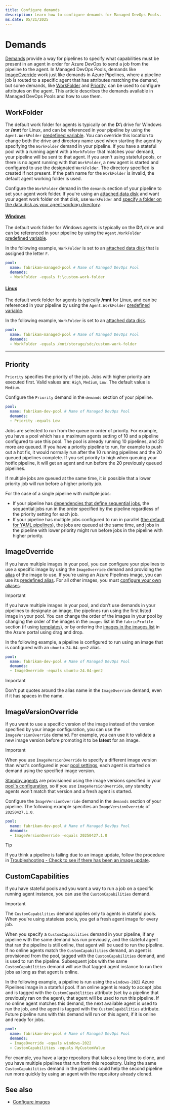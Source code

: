 ```yaml
---
title: Configure demands
description: Learn how to configure demands for Managed DevOps Pools.
ms.date: 05/21/2025
---
```


# Demands

[Demands](/azure/devops/pipelines/yaml-schema/pool-demands) provide a way for pipelines to specify what capabilities must be present in an agent in order for Azure DevOps to send a job from the pipeline to the agent. In Managed DevOps Pools, demands like [ImageOverride](#imageoverride) work just like demands in Azure Pipelines, where a pipeline job is routed to a specific agent that has attributes matching the demand, but some demands, like [WorkFolder](#workfolder) and [Priority](#priority), can be used to configure attributes on the agent. This article describes the demands available in Managed DevOps Pools and how to use them.

## WorkFolder

The default work folder for agents is typically on the **D:\\** drive for Windows or **/mnt** for Linux, and can be referenced in your pipeline by using the `Agent.WorkFolder` [predefined variable](/azure/devops/pipelines/build/variables). You can override this location to change both the drive and directory name used when starting the agent by specifying the `WorkFolder` demand in your pipeline. If you have a stateful pool with a running agent with a `WorkFolder` that matches your demand, your pipeline will be sent to that agent. If you aren't using stateful pools, or there is no agent running with that `WorkFolder`, a new agent is started and configured to use the designated `WorkFolder`. The directory specified is created if not present. If the path name for the `WorkFolder` is invalid, the default agent working folder is used.

Configure the `WorkFolder` demand in the `demands` section of your pipeline to set your agent work folder. If you're using an [attached data disk](configure-storage.md) and want your agent work folder on that disk, use `WorkFolder` and [specify a folder on the data disk as your agent working directory](configure-storage.md#use-the-data-disk-for-your-agent-working-directory).

#### [Windows](#tab/windows/)

The default work folder for Windows agents is typically on the **D:\\** drive and can be referenced in your pipeline by using the `Agent.WorkFolder` [predefined variable](/azure/devops/pipelines/build/variables).

In the following example, `WorkFolder` is set to an [attached data disk](./configure-storage.md?tabs=windows#use-the-data-disk-for-your-agent-working-directory) that is assigned the letter `F`.

```yml
pool: 
  name: fabrikam-managed-pool # Name of Managed DevOps Pool
  demands:
  - WorkFolder -equals f:\custom-work-folder
```

#### [Linux](#tab/linux/)

The default work folder for agents is typically **/mnt** for Linux, and can be referenced in your pipeline by using the `Agent.WorkFolder` [predefined variable](/azure/devops/pipelines/build/variables).

In the following example, `WorkFolder` is set to an [attached data disk](./configure-storage.md?tabs=linux#use-the-data-disk-for-your-agent-working-directory).

```yml
pool: 
  name: fabrikam-managed-pool # Name of Managed DevOps Pool
  demands:
  - WorkFolder -equals /mnt/storage/sdc/custom-work-folder
```

* * *

## Priority

`Priority` specifies the priority of the job. Jobs with higher priority are executed first. Valid values are: `High`, `Medium`, `Low`. The default value is `Medium`.

Configure the `Priority` demand in the `demands` section of your pipeline.

```yml
pool: 
  name: fabrikam-dev-pool # Name of Managed DevOps Pool
  demands:
  - Priority -equals Low
```

Jobs are selected to run from the queue in order of priority. For example, you have a pool which has a maximum agents setting of 10 and a pipeline configured to use this pool. The pool is already running 10 pipelines, and 20 more are queued. If you have a priority pipeline to run, for example to push out a hot fix, it would normally run after the 10 running pipelines and the 20 queued pipelines complete. If you set priority to high when queuing your hotfix pipeline, it will get an agent and run before the 20 previously queued pipelines.

If multiple jobs are queued at the same time, it is possible that a lower priority job will run before a higher priority job.

For the case of a single pipeline with multiple jobs:

* If your pipeline has [dependencies that define sequential jobs](../pipelines/process/phases.md#dependencies), the sequential jobs run in the order specified by the pipeline regardless of the priority setting for each job.
* If your pipeline has multiple jobs configured to run in parallel ([the default for YAML pipelines](../pipelines/process/phases.md#dependencies)), the jobs are queued at the same time, and jobs in the pipeline with lower priority might run before jobs in the pipeline with higher priority.


## ImageOverride

If you have multiple images in your pool, you can configure your pipelines to use a specific image by using the `ImageOverride` demand and providing the [alias](configure-images.md#use-multiple-images-per-pool-with-aliases) of the image to use. If you're using an Azure Pipelines image, you can use its [predefined alias](configure-images.md#azure-pipelines-image-predefined-aliases). For all other images, you must [configure your own aliases](configure-images.md#configure-image-aliases).

> [!IMPORTANT]
> If you have multiple images in your pool, and don't use demands in your pipelines to designate an image, the pipelines run using the first listed image in your pool. You can change the order of the images in your pool by changing the order of the images in the `images` list in the `fabricProfile` section (if using [templates](./configure-images.md?&tabs=arm#choose-your-pools-image)), or by ordering the [images in the images list](./configure-pool-settings.md#images) in the Azure portal using drag and drop.

In the following example, a pipeline is configured to run using an image that is configured with an `ubuntu-24.04-gen2` alias.

```yml
pool: 
  name: fabrikam-dev-pool # Name of Managed DevOps Pool
  demands:
  - ImageOverride -equals ubuntu-24.04-gen2
```

> [!IMPORTANT]
> Don't put quotes around the alias name in the `ImageOverride` demand, even if it has spaces in the name.

## ImageVersionOverride

If you want to use a specific version of the image instead of the version specified by your image configuration, you can use the `ImageVersionOverride` demand. For example, you can use it to validate a new image version before promoting it to be **latest** for an image.

> [!IMPORTANT]
> When you use `ImageVersionOverride` to specify a different image version than what's configured in your [pool settings](./configure-images.md), each agent is started on demand using the specified image version.
>
> [Standby agents](./configure-scaling.md#standby-agent-mode) are provisioned using the image versions specified in your [pool's configuration](./configure-images.md), so if you use `ImageVersionOverride`, any standby agents won't match that version and a fresh agent is started.

Configure the `ImageVersionOverride` demand in the `demands` section of your pipeline. The following example specifies an `ImageVersionOverride` of `20250427.1.0`.

```yml
pool: 
  name: fabrikam-dev-pool # Name of Managed DevOps Pool
  demands:
  - ImageVersionOverride -equals 20250427.1.0
```

> [!TIP]
> If you think a pipeline is failing due to an image update, follow the procedure in [Troubleshooting - Check to see if there has been an image update](./troubleshooting.md#check-to-see-if-there-has-been-an-image-update).

## CustomCapabilities

If you have stateful pools and you want a way to run a job on a specific running agent instance, you can use the `CustomCapabilities` demand.

> [!IMPORTANT]
> The `CustomCapabilities` demand applies only to agents in stateful pools. When you're using stateless pools, you get a fresh agent image for every job.

When you specify a `CustomCapabilities` demand in your pipeline, if any pipeline with the same demand has run previously, and the stateful agent that ran the pipeline is still online, that agent will be used to run the pipeline. If no online agents match the `CustomCapabilities` demand, an agent is provisioned from the pool, tagged with the `CustomCapabilities` demand, and is used to run the pipeline. Subsequent jobs with the same `CustomCapabilities` demand will use that tagged agent instance to run their jobs as long as that agent is online.

In the following example, a pipeline is run using the `windows-2022` Azure Pipelines image in a stateful pool. If an online agent is ready to accept jobs and is tagged with the `CustomCapabilities` attribute (set by a pipeline that previously ran on the agent), that agent will be used to run this pipeline. If no online agent matches this demand, the next available agent is used to run the job, and the agent is tagged with the `CustomCapabilities` attribute. Future pipeline runs with this demand will run on this agent, if it is online and ready for jobs.

```yml
pool: 
  name: fabrikam-dev-pool # Name of Managed DevOps Pool
  demands:
  - ImageOverride -equals windows-2022
  - CustomCapabilities -equals MyCustomValue
```

For example, you have a large repository that takes a long time to clone, and you have multiple pipelines that run from this repository. Using the same `CustomCapabilities` demand in the pipelines could help the second pipeline run more quickly by using an agent with the repository already cloned.

## See also

* [Configure images](./configure-images.md)
